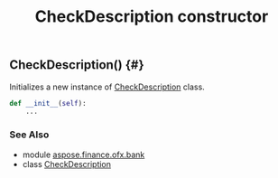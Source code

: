 ﻿---
title: CheckDescription constructor
second_title: Aspose.Finance for Python via .NET API References
description: 
type: docs
weight: 10
url: /python-net/aspose.finance.ofx.bank/checkdescription/__init__/
is_root: false
---

## CheckDescription() {#}

Initializes a new instance of [CheckDescription](/finance/python-net/aspose.finance.ofx.bank/checkdescription) class.



```python
def __init__(self):
    ...
```





### See Also
* module [aspose.finance.ofx.bank](../../)
* class [CheckDescription](/finance/python-net/aspose.finance.ofx.bank/checkdescription)
